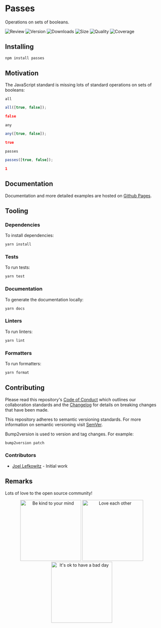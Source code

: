 # Passes

Operations on sets of booleans.

![Review](https://img.shields.io/github/actions/workflow/status/JoelLefkowitz/passes/review.yml)
![Version](https://img.shields.io/npm/v/passes)
![Downloads](https://img.shields.io/npm/dw/passes)
![Size](https://img.shields.io/bundlephobia/min/passes)
![Quality](https://img.shields.io/codacy/grade/4cffed43723349a9bdf86fcfbd0f974a)
![Coverage](https://img.shields.io/codacy/coverage/4cffed43723349a9bdf86fcfbd0f974a)

## Installing

```bash
npm install passes
```

## Motivation

The JavaScript standard is missing lots of standard operations on sets of booleans:

`all`

```ts
all([true, false]);
```

```json
false
```

`any`

```ts
any([true, false]);
```

```json
true
```

`passes`

```ts
passes([true, false]);
```

```json
1
```

## Documentation

Documentation and more detailed examples are hosted on [Github Pages](https://joellefkowitz.github.io/passes).

## Tooling

### Dependencies

To install dependencies:

```bash
yarn install
```

### Tests

To run tests:

```bash
yarn test
```

### Documentation

To generate the documentation locally:

```bash
yarn docs
```

### Linters

To run linters:

```bash
yarn lint
```

### Formatters

To run formatters:

```bash
yarn format
```

## Contributing

Please read this repository's [Code of Conduct](CODE_OF_CONDUCT.md) which outlines our collaboration standards and the [Changelog](CHANGELOG.md) for details on breaking changes that have been made.

This repository adheres to semantic versioning standards. For more information on semantic versioning visit [SemVer](https://semver.org).

Bump2version is used to version and tag changes. For example:

```bash
bump2version patch
```

### Contributors

- [Joel Lefkowitz](https://github.com/joellefkowitz) - Initial work

## Remarks

Lots of love to the open source community!

<div align='center'>
    <img width=200 height=200 src='https://media.giphy.com/media/osAcIGTSyeovPq6Xph/giphy.gif' alt='Be kind to your mind' />
    <img width=200 height=200 src='https://media.giphy.com/media/KEAAbQ5clGWJwuJuZB/giphy.gif' alt='Love each other' />
    <img width=200 height=200 src='https://media.giphy.com/media/WRWykrFkxJA6JJuTvc/giphy.gif' alt="It's ok to have a bad day" />
</div>
